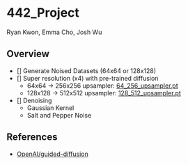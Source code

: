# 442_Project

Ryan Kwon, Emma Cho, Josh Wu

## Overview
* [] Generate Noised Datasets (64x64 or 128x128)
* [] Super resolution (x4) with pre-trained diffusion
    * 64x64 -&gt; 256x256 upsampler: [64_256_upsampler.pt](https://openaipublic.blob.core.windows.net/diffusion/jul-2021/64_256_upsampler.pt)
    * 128x128 -&gt; 512x512 upsampler: [128_512_upsampler.pt](https://openaipublic.blob.core.windows.net/diffusion/jul-2021/128_512_upsampler.pt)
* [] Denoising
    * Gaussian Kernel
    * Salt and Pepper Noise

## References
* [OpenAI/guided-diffusion](https://github.com/openai/guided-diffusion)